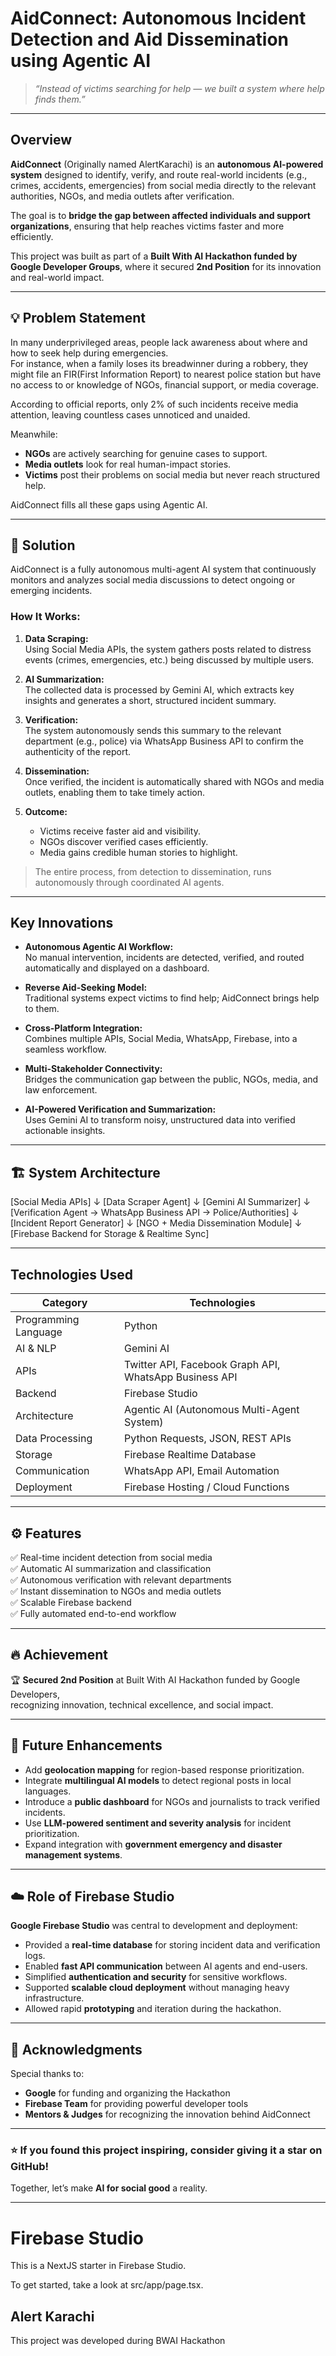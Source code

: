 # AidConnect: Autonomous Incident Detection and Aid Dissemination using Agentic AI

> *“Instead of victims searching for help — we built a system where help finds them.”*

---

## Overview

**AidConnect** (Originally named AlertKarachi) is an **autonomous AI-powered system** designed to identify, verify, and route real-world incidents (e.g., crimes, accidents, emergencies) from social media directly to the relevant authorities, NGOs, and media outlets after verification.  

The goal is to **bridge the gap between affected individuals and support organizations**, ensuring that help reaches victims faster and more efficiently.  

This project was built as part of a **Built With AI Hackathon funded by Google Developer Groups**, where it secured **2nd Position** for its innovation and real-world impact.

---

## 💡 Problem Statement

In many underprivileged areas, people lack awareness about where and how to seek help during emergencies.  
For instance, when a family loses its breadwinner during a robbery, they might file an FIR(First Information Report) to nearest police station but have no access to or knowledge of NGOs, financial support, or media coverage.  

According to official reports, only 2% of such incidents receive media attention, leaving countless cases unnoticed and unaided.  

Meanwhile:
- **NGOs** are actively searching for genuine cases to support.  
- **Media outlets** look for real human-impact stories.  
- **Victims** post their problems on social media but never reach structured help.  

AidConnect fills all these gaps using Agentic AI.

---

## 🚀 Solution

AidConnect is a fully autonomous multi-agent AI system that continuously monitors and analyzes social media discussions to detect ongoing or emerging incidents.  

### How It Works:
1. **Data Scraping:**  
   Using Social Media APIs, the system gathers posts related to distress events (crimes, emergencies, etc.) being discussed by multiple users.

2. **AI Summarization:**  
   The collected data is processed by Gemini AI, which extracts key insights and generates a short, structured incident summary.

3. **Verification:**  
   The system autonomously sends this summary to the relevant department (e.g., police) via WhatsApp Business API to confirm the authenticity of the report.

4. **Dissemination:**  
   Once verified, the incident is automatically shared with NGOs and media outlets, enabling them to take timely action.

5. **Outcome:**  
   - Victims receive faster aid and visibility.  
   - NGOs discover verified cases efficiently.  
   - Media gains credible human stories to highlight.  

> The entire process, from detection to dissemination, runs autonomously through coordinated AI agents.

---

## Key Innovations

- **Autonomous Agentic AI Workflow:**  
  No manual intervention, incidents are detected, verified, and routed automatically and displayed on a dashboard.  

- **Reverse Aid-Seeking Model:**  
  Traditional systems expect victims to find help; AidConnect brings help to them.  

- **Cross-Platform Integration:**  
  Combines multiple APIs, Social Media, WhatsApp, Firebase, into a seamless workflow.  

- **Multi-Stakeholder Connectivity:**  
  Bridges the communication gap between the public, NGOs, media, and law enforcement.  

- **AI-Powered Verification and Summarization:**  
  Uses Gemini AI to transform noisy, unstructured data into verified actionable insights.

---

## 🏗️ System Architecture

[Social Media APIs]
↓
[Data Scraper Agent]
↓
[Gemini AI Summarizer]
↓
[Verification Agent → WhatsApp Business API → Police/Authorities]
↓
[Incident Report Generator]
↓
[NGO + Media Dissemination Module]
↓
[Firebase Backend for Storage & Realtime Sync]

---

## Technologies Used

| Category | Technologies |
|-----------|---------------|
| Programming Language | Python |
| AI & NLP | Gemini AI |
| APIs | Twitter API, Facebook Graph API, WhatsApp Business API |
| Backend | Firebase Studio |
| Architecture | Agentic AI (Autonomous Multi-Agent System) |
| Data Processing | Python Requests, JSON, REST APIs |
| Storage | Firebase Realtime Database |
| Communication | WhatsApp API, Email Automation |
| Deployment | Firebase Hosting / Cloud Functions |

---

## ⚙️ Features

✅ Real-time incident detection from social media  
✅ Automatic AI summarization and classification  
✅ Autonomous verification with relevant departments  
✅ Instant dissemination to NGOs and media outlets  
✅ Scalable Firebase backend  
✅ Fully automated end-to-end workflow  

---

## 🔥 Achievement

🏆 **Secured 2nd Position** at Built With AI Hackathon funded by Google Developers,  
recognizing innovation, technical excellence, and social impact.

---

## 🧱 Future Enhancements

- Add **geolocation mapping** for region-based response prioritization.  
- Integrate **multilingual AI models** to detect regional posts in local languages.  
- Introduce a **public dashboard** for NGOs and journalists to track verified incidents.  
- Use **LLM-powered sentiment and severity analysis** for incident prioritization.  
- Expand integration with **government emergency and disaster management systems**.

---

## ☁️ Role of Firebase Studio

**Google Firebase Studio** was central to development and deployment:
- Provided a **real-time database** for storing incident data and verification logs.  
- Enabled **fast API communication** between AI agents and end-users.  
- Simplified **authentication and security** for sensitive workflows.  
- Supported **scalable cloud deployment** without managing heavy infrastructure.  
- Allowed rapid **prototyping** and iteration during the hackathon.

---

<!-- ## 👥 Team InnovAid

| Name | Role | Responsibilities |
|------|------|------------------|
| [Your Name] | Lead Developer | System architecture, AI agent integration |
| [Teammate 1] | Backend Engineer | Firebase setup, API handling |
| [Teammate 2] | AI Specialist | Gemini prompt optimization, summarization pipeline |
| [Teammate 3] | UI/UX & Communications | Workflow design, presentation & pitch |

--- -->

<!-- ## 🧾 License

This project is licensed under the **MIT License** — free to use, modify, and distribute with proper attribution.

--- -->

## 💬 Acknowledgments

Special thanks to:
- **Google** for funding and organizing the Hackathon  
- **Firebase Team** for providing powerful developer tools  
- **Mentors & Judges** for recognizing the innovation behind AidConnect  

---

### ⭐ If you found this project inspiring, consider giving it a star on GitHub!  
Together, let’s make **AI for social good** a reality.



















---
# Firebase Studio

This is a NextJS starter in Firebase Studio.

To get started, take a look at src/app/page.tsx.

## Alert Karachi 
This project was developed during BWAI Hackathon 